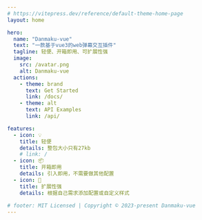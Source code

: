 ```yaml
---
# https://vitepress.dev/reference/default-theme-home-page
layout: home

hero:
  name: "Danmaku-vue"
  text: "一款基于vue3的web弹幕交互插件"
  tagline: 轻便、开箱即用、可扩展性强
  image: 
    src: /avatar.png
    alt: Danmaku-vue
  actions:
    - theme: brand
      text: Get Started
      link: /docs/
    - theme: alt
      text: API Examples
      link: /api/

features:
  - icon: 💡
    title: 轻便
    details: 整包大小只有27kb
    # link: /
  - icon: 📦
    title: 开箱即用
    details: 引入即用，不需要做其他配置
  - icon: 🎨
    title: 扩展性强
    details: 根据自己需求添加配置或自定义样式
  
# footer: MIT Licensed | Copyright © 2023-present Danmaku-vue
---
```


<!-- 自定义组件 -->
<!-- <script setup>
import Home from './components/Home.vue'
</script> -->

<!-- <Home /> -->

